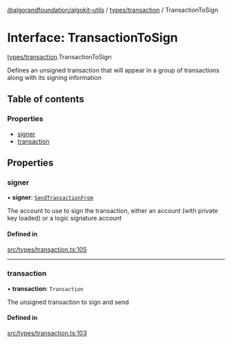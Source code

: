 [@algorandfoundation/algokit-utils](../index.md) / [types/transaction](../modules/types_transaction.md) / TransactionToSign

# Interface: TransactionToSign

[types/transaction](../modules/types_transaction.md).TransactionToSign

Defines an unsigned transaction that will appear in a group of transactions along with its signing information

## Table of contents

### Properties

- [signer](types_transaction.TransactionToSign.md#signer)
- [transaction](types_transaction.TransactionToSign.md#transaction)

## Properties

### signer

• **signer**: [`SendTransactionFrom`](../modules/types_transaction.md#sendtransactionfrom)

The account to use to sign the transaction, either an account (with private key loaded) or a logic signature account

#### Defined in

[src/types/transaction.ts:105](https://github.com/algorandfoundation/algokit-utils-ts/blob/main/src/types/transaction.ts#L105)

___

### transaction

• **transaction**: `Transaction`

The unsigned transaction to sign and send

#### Defined in

[src/types/transaction.ts:103](https://github.com/algorandfoundation/algokit-utils-ts/blob/main/src/types/transaction.ts#L103)
